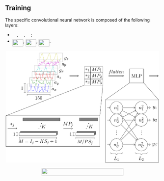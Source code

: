 ## Training

The specific convolutional neural network is composed of the following layers:

- <img src="https://rawgit.com/MatteoDonati/Hexiwear_HAR/main/svgs/59eade25fc346af563e897d3eb8e1651.svg?invert_in_darkmode" align=middle width=14.771756999999988pt height=15.296829900000011pt/>, <img src="https://rawgit.com/MatteoDonati/Hexiwear_HAR/main/svgs/34b59bc9c01ed8321674afcb30320f74.svg?invert_in_darkmode" align=middle width=14.771756999999988pt height=15.296829900000011pt/>, <img src="https://rawgit.com/MatteoDonati/Hexiwear_HAR/main/svgs/69b95110f4cd6a8dd9e728f29c94cc36.svg?invert_in_darkmode" align=middle width=14.771756999999988pt height=15.296829900000011pt/>;
- <img src="https://rawgit.com/MatteoDonati/Hexiwear_HAR/main/svgs/968584ab74f9fd823ce245a469682401.svg?invert_in_darkmode" align=middle width=34.84590944999999pt height=22.465723500000017pt/>, <img src="https://rawgit.com/MatteoDonati/Hexiwear_HAR/main/svgs/5760f187ce6326abd9a762a190569e01.svg?invert_in_darkmode" align=middle width=34.84590944999999pt height=22.465723500000017pt/>, <img src="https://rawgit.com/MatteoDonati/Hexiwear_HAR/main/svgs/b8c6e1bb7a92cddb5d91be9300da6618.svg?invert_in_darkmode" align=middle width=34.84590944999999pt height=22.465723500000017pt/>.

<p align="center">
  <img width="500" src="svgs/convolutional_neural_network.svg" />
</p>

<p align="center">
  <img src="https://rawgit.com/MatteoDonati/Hexiwear_HAR/main/svgs/72deb868e1b980c77d75b663450040e8.svg?invert_in_darkmode" align=middle width=266.37516675pt height=24.65753399999998pt/>
</p>
